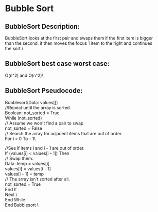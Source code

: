 # Bubble Sort
## BubbleSort Description:
BubbleSort looks at the first pair and swaps them if the first item is bigger than the second. it then moves the focus 1 item to the right and continues the sort.\

## BubbleSort best case worst case:
O(n^2) and O(n^2)\

## BubbleSort Pseudocode:
Bubblesort(Data: values[])\
    //Repeat until the array is sorted.\
    Boolean: not_sorted = True\
    While (not_sorted)\
        // Assume we won't find a pair to swap.\
        not_sorted = False\
        // Search the array for adjacent items that are out of order.\
        For i = 0 To <length of values> - 1\

//See if items i and i - 1 are out of order.\
            If (values[i] < values[i - 1]) Then\
                // Swap them.\
                Data: temp = values[i]\
                values[i] = values[i - 1]\
                values[i - 1] = temp  
                // The array isn't sorted after all.  
                not_sorted = True\
            End If\
        Next i\
    End While\
End Bubblesort  \

